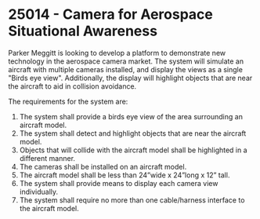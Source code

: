 # 25014 - Camera for Aerospace Situational Awareness
Parker Meggitt is looking to develop a platform to demonstrate new technology in the aerospace camera market. The system will simulate an aircraft with multiple cameras installed, and display the views as a single "Birds eye view". Additionally, the display will highlight objects that are near the aircraft to aid in collision avoidance.

The requirements for the system are:
1) The system shall provide a birds eye view of the area surrounding an aircraft model.
2) The system shall detect and highlight objects that are near the aircraft model.
3) Objects that will collide with the aircraft model shall be highlighted in a different manner.
4) The cameras shall be installed on an aircraft model.
5) The aircraft model shall be less than 24”wide x 24”long x 12” tall.
6) The system shall provide means to display each camera view individually.
7) The system shall require no more than one cable/harness interface to the aircraft model.